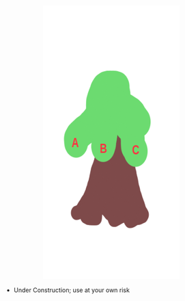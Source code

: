 <p align="center">
  <a href="https://github.com/mrose/elemenTree/" target="_blank">
    <img alt="elemenTree" src="https://github.com/mrose/elemenTree/blob/main/img/elemenTree-320x640.png" width="320">
  </a>
</p>

- Under Construction; use at your own risk
